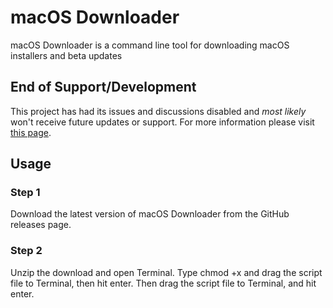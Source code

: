# macOS Downloader
macOS Downloader is a command line tool for downloading macOS installers and beta updates

## End of Support/Development
This project has had its issues and discussions disabled and *most likely* won't receive future updates or support. For more information please visit [this page](https://julian-fairfax.github.io/blog/020321/end-of-development).

## Usage

### Step 1

Download the latest version of macOS Downloader from the GitHub releases page.

### Step 2

Unzip the download and open Terminal. Type chmod +x and drag the script file to Terminal, then hit enter. Then drag the script file to Terminal, and hit enter.
